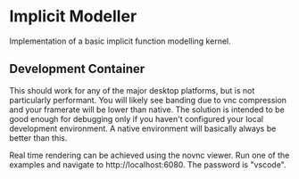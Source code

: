 # Implicit Modeller

Implementation of a basic implicit function modelling kernel.

## Development Container

This should work for any of the major desktop platforms, but is not particularly performant.
You will likely see banding due to vnc compression and your framerate will be lower than native.
The solution is intended to be good enough for debugging only if you haven't configured your local development environment.
A native environment will basically always be better than this.

Real time rendering can be achieved using the novnc viewer.
Run one of the examples and navigate to http://localhost:6080.
The password is "vscode".
